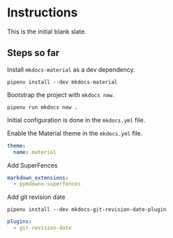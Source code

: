 # Instructions

This is the initial blank slate.

## Steps so far

Install `mkdocs-material` as a dev dependency.

```shell
pipenv install --dev mkdocs-material
```

Bootstrap the project with `mkdocs new`.

```shell
pipenv run mkdocs new .
```

Initial configuration is done in the `mkdocs.yml` file.

Enable the Material theme in the `mkdocs.yml` file.

```yaml
theme:
  name: material
```

Add SuperFences

```yaml
markdown_extensions:
  - pymdownx.superfences
```

Add git revision date

```shell
pipenv install --dev mkdocs-git-revision-date-plugin
```

```yaml
plugins:
  - git-revision-date
```
